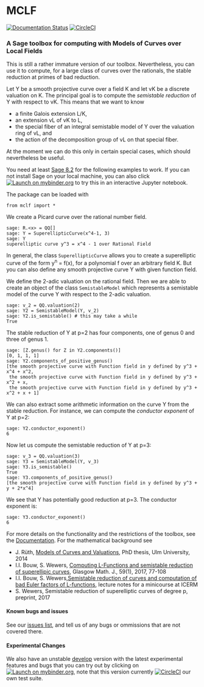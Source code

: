 # MCLF

[![Documentation Status](https://readthedocs.org/projects/mclf/badge/)](http://mclf.readthedocs.io/?badge=latest)
[![CircleCI](https://circleci.com/gh/MCLF/mclf/tree/master.svg?style=svg)](https://circleci.com/gh/MCLF/mclf/tree/master)

### A Sage toolbox for computing with **M**odels of **C**urves over **L**ocal **F**ields

This is still a rather immature version of our toolbox. Nevertheless, you can use
it to compute, for a large class
of curves over the rationals, the stable reduction at primes of bad reduction.

Let Y be a smooth projective curve over a field K and let vK be a discrete valuation on K.
The principal goal is to compute  the *semistable reduction* of Y with respect to vK.
This means that we want to know

* a finite Galois extension L/K,
* an extension vL of vK to L,
* the special fiber of an integral semistable model of Y over the valuation
  ring of vL, and
* the action of the decomposition group of vL on that special fiber.

At the moment we can do this only in certain special cases, which should
nevertheless be useful.

You need at least [Sage 8.2](http://www.sagemath.org/) for the following examples to work. If you can not install Sage on your local machine, you can also click [![Launch on mybinder.org](https://camo.githubusercontent.com/d57df63fab21897847014ebaec3e7f5f48951ad2/68747470733a2f2f626574612e6d7962696e6465722e6f72672f62616467652e737667)](https://mybinder.org/v2/gh/mclf/MCLF/master?filepath=example.ipynb) to try this in an interactive Jupyter notebook.

The package can be loaded with
```
from mclf import *
```
We create a Picard curve over the rational number field.      
```
sage: R.<x> = QQ[]
sage: Y = SuperellipticCurve(x^4-1, 3)
sage: Y
superelliptic curve y^3 = x^4 - 1 over Rational Field
```
In general, the class `SuperellipticCurve` allows you to create a superelliptic curve of the form y<sup>n</sup> = f(x),
for a polynomial f over an arbitrary field K. But you can also define any smooth projective curve Y with given
function field.

We define the 2-adic valuation on the rational field. Then we are able to create an
object of the class `SemistableModel` which represents a semistable model of the curve Y with respect to the 2-adic
valuation.
```
sage: v_2 = QQ.valuation(2)
sage: Y2 = SemistableModel(Y, v_2)
sage: Y2.is_semistable() # this may take a while
True
```
The stable reduction of Y at p=2 has four components, one of genus 0 and
three of genus 1.
```
sage: [Z.genus() for Z in Y2.components()]
[0, 1, 1, 1]
sage: Y2.components_of_positive_genus()
[the smooth projective curve with Function field in y defined by y^3 + x^4 + x^2,
 the smooth projective curve with Function field in y defined by y^3 + x^2 + x,
 the smooth projective curve with Function field in y defined by y^3 + x^2 + x + 1]
```
We can also extract some arithmetic information on the curve Y from the stable reduction.
For instance, we can compute the *conductor exponent* of Y at p=2:
```
sage: Y2.conductor_exponent()
6
```
Now let us compute the semistable reduction of Y at p=3:
```
sage: v_3 = QQ.valuation(3)
sage: Y3 = SemistableModel(Y, v_3)
sage: Y3.is_semistable()
True
sage: Y3.components_of_positive_genus()
[the smooth projective curve with Function field in y defined by y^3 + y + 2*x^4]
```
We see that Y has potentially good reduction at p=3. The conductor exponent is:
```
sage: Y3.conductor_exponent()
6
```

For more details on the functionality and the restrictions of the toolbox, see the
[Documentation](http://mclf.readthedocs.io/en/latest/).
For the mathematical background see

* J. Rüth, [Models of Curves and Valuations](https://oparu.uni-ulm.de/xmlui/handle/123456789/3302), PhD thesis, Ulm University, 2014
* I.I. Bouw, S. Wewers, [Computing L-Functions and semistable reduction of superellipic curves](https://arxiv.org/abs/1211.4459?context=math.AG),
  Glasgow Math. J., 59(1), 2017, 77-108
* I.I. Bouw, S. Wewers,[Semistable reduction of curves and computation of bad Euler factors of L-functions](http://www.uni-ulm.de/fileadmin/website_uni_ulm/mawi.inst.100/mitarbeiter/wewers/course_notes.pdf),
   lecture notes for a minicourse at ICERM
* S. Wewers, Semistable reduction of superelliptic curves of degree p, preprint, 2017

#### Known bugs and issues

See our [issues list](https://github.com/MCLF/mclf/issues), and tell us of any bugs or ommissions that are not covered there.

#### Experimental Changes

We also have an unstable [develop](https://github.com/MCLF/mclf/tree/develop) version with the latest experimental features and bugs that you can try out by clicking on [![Launch on mybinder.org](https://camo.githubusercontent.com/d57df63fab21897847014ebaec3e7f5f48951ad2/68747470733a2f2f626574612e6d7962696e6465722e6f72672f62616467652e737667)](https://mybinder.org/v2/gh/mclf/MCLF/develop?filepath=example.ipynb), note that this version currently [![CircleCI](https://circleci.com/gh/MCLF/mclf/tree/develop.svg?style=svg)](https://circleci.com/gh/MCLF/mclf/tree/develop) our own test suite.
